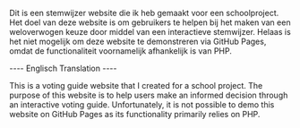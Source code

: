 Dit is een stemwijzer website die ik heb gemaakt voor een schoolproject. Het doel van deze website is om gebruikers te helpen bij het maken van een weloverwogen keuze door middel van een interactieve stemwijzer. Helaas is het niet mogelijk om deze website te demonstreren via GitHub Pages, omdat de functionaliteit voornamelijk afhankelijk is van PHP.



---- Englisch Translation ----

This is a voting guide website that I created for a school project. The purpose of this website is to help users make an informed decision through an interactive voting guide. Unfortunately, it is not possible to demo this website on GitHub Pages as its functionality primarily relies on PHP.
